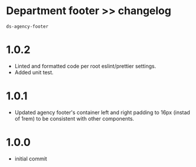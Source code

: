# Department footer >> changelog

`ds-agency-footer`

# 1.0.2
* Linted and formatted code per root eslint/prettier settings.
* Added unit test.

# 1.0.1
* Updated agency footer's container left and right padding to 16px (instad of 1rem) to be consistent with other components.

# 1.0.0
* initial commit